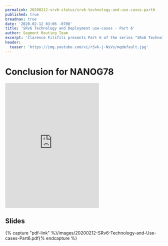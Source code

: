 ```yaml
---
permalink: 20200212-srv6-status/srv6-technology-and-use-cases-part6
published: true
breadnav: true
date: '2020-02-12 03:06 -0700'
title: 'SRv6 Technology and Deployment use-cases - Part 6'
author: Segment Routing Team
excerpt: 'Clarence Filsfils presents Part 6 of the series "SRv6 Technology and Deployment use-cases": NANOG78 Conclusion'
header:
  teaser: 'https://img.youtube.com/vi/rSvk-j-NsVs/mqdefault.jpg'
---
```


# Conclusion for NANOG78 
<iframe wwidth="100%" height="400px" src="https://www.youtube.com/embed/rSvk-j-NsVs" frameborder="0" allowfullscreen></iframe>

## Slides

{% capture "pdf-link" %}/images/20200212-SRv6-Technology-and-Use-cases-Part6.pdf{% endcapture %}
<script src="{{ 'assets/js/pdfobject.min.js' | relative_url }}"></script>
<div class="fitvidsignore" id="pdf"></div>
<script>PDFObject.embed(" {{ pdf-link | relative_url }} ", "#pdf", {height: "21.5em", width: "31.3em"});</script>
